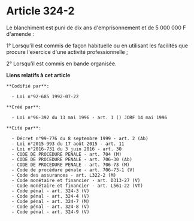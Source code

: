 # Article 324-2

Le blanchiment est puni de dix ans d'emprisonnement et de 5 000 000 F d'amende :

1° Lorsqu'il est commis de façon habituelle ou en utilisant les facilités que procure l'exercice d'une activité
professionnelle ;

2° Lorsqu'il est commis en bande organisée.

**Liens relatifs à cet article**

	**Codifié par**:

	  - Loi n°92-685 1992-07-22

	**Créé par**:

	  - Loi n°96-392 du 13 mai 1996 - art. 1 () JORF 14 mai 1996

	**Cité par**:

	  - Décret n°99-776 du 8 septembre 1999 - art. 2 (Ab)
	  - Loi n°2015-993 du 17 août 2015 - art. 11
	  - Loi n°2016-731 du 3 juin 2016 - art. 30
	  - CODE DE PROCEDURE PENALE - art. 704 (M)
	  - CODE DE PROCEDURE PENALE - art. 706-30 (Ab)
	  - CODE DE PROCEDURE PENALE - art. 706-73 (M)
	  - Code de procédure pénale - art. 706-73-1 (V)
	  - Code des assurances - art. L322-2 (M)
	  - Code monétaire et financier - art. D313-27 (V)
	  - Code monétaire et financier - art. L561-22 (VT)
	  - Code pénal - art. 324-3 (V)
	  - Code pénal - art. 324-4 (V)
	  - Code pénal - art. 324-7 (M)
	  - Code pénal - art. 324-8 (V)
	  - Code pénal - art. 324-9 (V)
